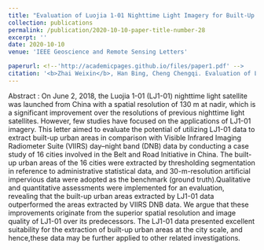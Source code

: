```yaml
---
title: "Evaluation of Luojia 1-01 Nighttime Light Imagery for Built-Up Urban Area Extraction A Case Study of 16 Cities in China"
collection: publications
permalink: /publication/2020-10-10-paper-title-number-28
excerpt: ''
date: 2020-10-10
venue: 'IEEE Geoscience and Remote Sensing Letters'

paperurl: <!--'http://academicpages.github.io/files/paper1.pdf' -->
citation: '<b>Zhai Weixin</b>, Han Bing, Cheng Chengqi. Evaluation of Luojia 1–01 Nighttime Light Imagery for Built-Up Urban Area Extraction: A Case Study of 16 Cities in China [J]. <i>IEEE Geoscience and Remote Sensing Letters</i>, 2020, 17(10): 1802-1806.'
---
```


<!--This paper is about the number 1. The number 2 is left for future work.-->
Abstract :  On June 2, 2018, the Luojia 1-01 (LJ1-01) nighttime light satellite was launched from China with a spatial resolution of 130 m at nadir, which is a significant improvement over the resolutions of previous nighttime light satellites. However, few studies have focused on the applications of LJ1-01 imagery. This letter aimed to evaluate the potential of utilizing LJ1-01 data to extract built-up urban areas in comparison with Visible Infrared Imaging Radiometer Suite (VIIRS) day–night band (DNB) data by conducting a case study of 16 cities involved in the Belt and Road Initiative in China. The built-up urban areas of the 16 cities were extracted by thresholding segmentation in reference to administrative statistical data, and 30-m-resolution artificial impervious data were adopted as the benchmark (ground truth).Qualitative and quantitative assessments were implemented for an evaluation, revealing that the built-up urban areas extracted by LJ1-01 data outperformed the areas extracted by VIIRS DNB data. We argue that these improvements originate from the superior spatial resolution and image quality of LJ1-01 over its predecessors. The LJ1-01 data presented excellent suitability for the extraction of built-up urban areas at the city scale, and hence,these data may be further applied to other related investigations.
<!--[Download paper here](http://academicpages.github.io/files/paper1.pdf)-->

<!--Recommended citation: Zhai W, Cheng C. Vagueness in spatial data: A grid-coding approach[C]. proceedings of the 2014 IEEE Geoscience and Remote Sensing Symposium, 2014. IEEE.-->
